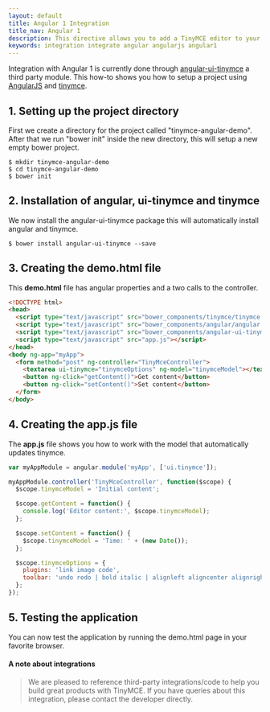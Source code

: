 ```yaml
---
layout: default
title: Angular 1 Integration
title_nav: Angular 1
description: This directive allows you to add a TinyMCE editor to your form elements.
keywords: integration integrate angular angularjs angular1
---
```


Integration with Angular 1 is currently done through [angular-ui-tinymce](https://github.com/angular-ui/ui-tinymce) a third party module. This how-to shows you how to setup a project using [AngularJS](https://angularjs.org/) and [tinymce](/docs/demo/basic-example/).

## 1. Setting up the project directory

First we create a directory for the project called "tinymce-angular-demo". After that we run "bower init" inside the new directory, this will setup a new empty bower project.

```
$ mkdir tinymce-angular-demo
$ cd tinymce-angular-demo
$ bower init
```

## 2. Installation of angular, ui-tinymce and tinymce

We now install the angular-ui-tinymce package this will automatically install angular and tinymce.

```
$ bower install angular-ui-tinymce --save
```

## 3. Creating the demo.html file

This **demo.html** file has angular properties and a two calls to the controller.

```html
<!DOCTYPE html>
<head>
  <script type="text/javascript" src="bower_components/tinymce/tinymce.js"></script>
  <script type="text/javascript" src="bower_components/angular/angular.js"></script>
  <script type="text/javascript" src="bower_components/angular-ui-tinymce/src/tinymce.js"></script>
  <script type="text/javascript" src="app.js"></script>
</head>
<body ng-app="myApp">
  <form method="post" ng-controller="TinyMceController">
    <textarea ui-tinymce="tinymceOptions" ng-model="tinymceModel"></textarea>
    <button ng-click="getContent()">Get content</button>
    <button ng-click="setContent()">Set content</button>
  </form>
</body>
```

## 4. Creating the app.js file

The **app.js** file shows you how to work with the model that automatically updates tinymce.

```js
var myAppModule = angular.module('myApp', ['ui.tinymce']);

myAppModule.controller('TinyMceController', function($scope) {
  $scope.tinymceModel = 'Initial content';

  $scope.getContent = function() {
    console.log('Editor content:', $scope.tinymceModel);
  };

  $scope.setContent = function() {
    $scope.tinymceModel = 'Time: ' + (new Date());
  };

  $scope.tinymceOptions = {
    plugins: 'link image code',
    toolbar: 'undo redo | bold italic | alignleft aligncenter alignright | code'
  };
});
```

## 5. Testing the application

You can now test the application by running the demo.html page in your favorite browser.

#### A note about integrations

> We are pleased to reference third-party integrations/code to help you build great products with TinyMCE. If you have queries about this integration, please contact the developer directly.
